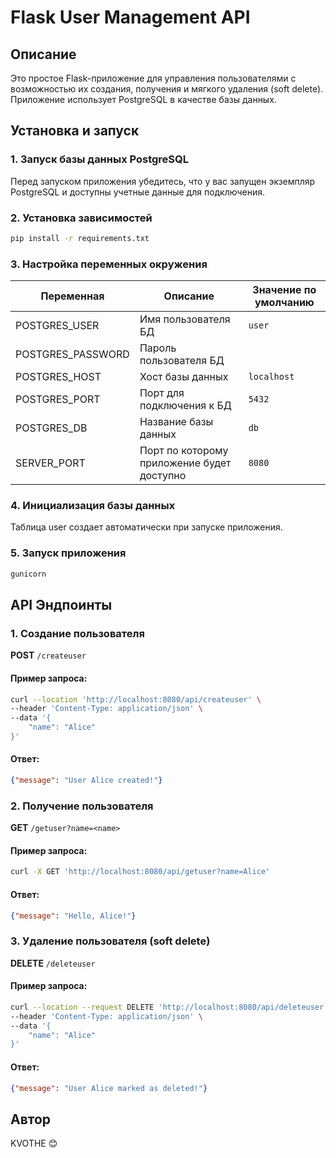 # Flask User Management API

## Описание
Это простое Flask-приложение для управления пользователями с возможностью их создания, получения и мягкого удаления (soft delete). Приложение использует PostgreSQL в качестве базы данных.

## Установка и запуск

### 1. Запуск базы данных PostgreSQL
Перед запуском приложения убедитесь, что у вас запущен экземпляр PostgreSQL и доступны учетные данные для подключения.

### 2. Установка зависимостей
```bash
pip install -r requirements.txt
```

### 3. Настройка переменных окружения

| Переменная       | Описание                                   | Значение по умолчанию |
|------------------|--------------------------------------------|-----------------------|
| POSTGRES_USER    | Имя пользователя БД                        | `user`                |
| POSTGRES_PASSWORD| Пароль пользователя БД                     | ` `                   |
| POSTGRES_HOST    | Хост базы данных                           | `localhost`           |
| POSTGRES_PORT    | Порт для подключения к БД                  | `5432`                |
| POSTGRES_DB      | Название базы данных                       | `db`                  |
| SERVER_PORT      | Порт по которому приложение будет доступно | `8080`                |

### 4. Инициализация базы данных
Таблица user создает автоматически при запуске приложения.

### 5. Запуск приложения
```bash
gunicorn
```
## API Эндпоинты

### 1. Создание пользователя
**POST** `/createuser`
#### Пример запроса:
```sh
curl --location 'http://localhost:8080/api/createuser' \
--header 'Content-Type: application/json' \
--data '{
    "name": "Alice"
}'
```
#### Ответ:
```json
{"message": "User Alice created!"}
```

### 2. Получение пользователя
**GET** `/getuser?name=<name>`
#### Пример запроса:
```sh
curl -X GET 'http://localhost:8080/api/getuser?name=Alice'
```
#### Ответ:
```json
{"message": "Hello, Alice!"}
```

### 3. Удаление пользователя (soft delete)
**DELETE** `/deleteuser`
#### Пример запроса:
```sh
curl --location --request DELETE 'http://localhost:8080/api/deleteuser' \
--header 'Content-Type: application/json' \
--data '{
    "name": "Alice"
}'
```
#### Ответ:
```json
{"message": "User Alice marked as deleted!"}
```

## Автор
KVOTHE 😊

